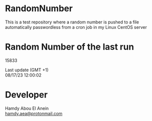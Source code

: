 # RandomNumber    
This is a test repository where a random number is pushed to a file automatically passwordless from a cron job in my Linux CentOS server    
# Random Number of the last run   
15833
      
Last update (GMT +1)    
08/17/23 12:00:02
# Developer    
Hamdy Abou El Anein   
hamdy.aea@protonmail.com
